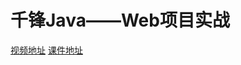 # 千锋Java——Web项目实战
[视频地址](https://www.bilibili.com/video/BV1pK4y1t7BN)
[课件地址](/ClassFile/2020最新版_JavaWeb项目实战-MyShop【千锋】源码+课件+软件+资料.zip)